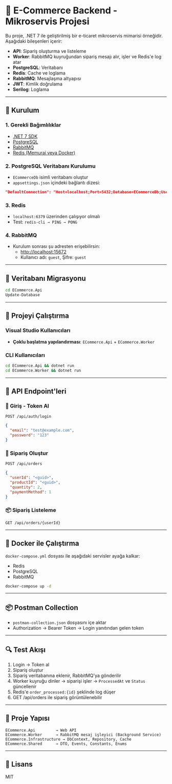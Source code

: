 # 🛒 E-Commerce Backend - Mikroservis Projesi

Bu proje, .NET 7 ile geliştirilmiş bir e-ticaret mikroservis mimarisi örneğidir. Aşağıdaki bileşenleri içerir:

- **API**: Sipariş oluşturma ve listeleme
- **Worker**: RabbitMQ kuyruğundan sipariş mesajı alır, işler ve Redis'e log atar
- **PostgreSQL**: Veritabanı
- **Redis**: Cache ve loglama
- **RabbitMQ**: Mesajlaşma altyapısı
- **JWT**: Kimlik doğrulama
- **Serilog**: Loglama

---

## 🚀 Kurulum

### 1. Gerekli Bağımlılıklar
- [.NET 7 SDK](https://dotnet.microsoft.com/en-us/download/dotnet/7.0)
- [PostgreSQL](https://www.postgresql.org/download/)
- [RabbitMQ](https://www.rabbitmq.com/download.html)
- [Redis (Memurai veya Docker)](https://www.memurai.com/download)

### 2. PostgreSQL Veritabanı Kurulumu
- `ECommerceDb` isimli veritabanı oluştur
- `appsettings.json` içindeki bağlantı dizesi:
```json
"DefaultConnection": "Host=localhost;Port=5432;Database=ECommerceDb;Username=postgres;Password=postgres"
```

### 3. Redis
- `localhost:6379` üzerinden çalışıyor olmalı
- Test: `redis-cli → PING → PONG`

### 4. RabbitMQ
- Kurulum sonrası şu adresten erişebilirsin:
  - [http://localhost:15672](http://localhost:15672)
  - Kullanıcı adı: `guest`, Şifre: `guest`

---

## 🧪 Veritabanı Migrasyonu
```bash
cd ECommerce.Api
Update-Database
```

---

## 🧱 Projeyi Çalıştırma

### Visual Studio Kullanıcıları
- **Çoklu başlatma yapılandırması**: `ECommerce.Api` + `ECommerce.Worker`

### CLI Kullanıcıları
```bash
cd ECommerce.Api && dotnet run
cd ECommerce.Worker && dotnet run
```

---

## 🧰 API Endpoint'leri

### 🔐 Giriş - Token Al
```
POST /api/auth/login
```
```json
{
  "email": "test@example.com",
  "password": "123"
}
```

### 🛒 Sipariş Oluştur
```
POST /api/orders
```
```json
{
  "userId": "<guid>",
  "productId": "<guid>",
  "quantity": 2,
  "paymentMethod": 1
}
```

### 📦 Sipariş Listeleme
```
GET /api/orders/{userId}
```

---

## 🐳 Docker ile Çalıştırma

`docker-compose.yml` dosyası ile aşağıdaki servisler ayağa kalkar:
- Redis
- PostgreSQL
- RabbitMQ

```bash
docker-compose up -d
```

---

## 📦 Postman Collection
- `postman-collection.json` dosyasını içe aktar
- Authorization → Bearer Token → Login yanıtından gelen token

---

## 🔍 Test Akışı
1. Login → Token al
2. Sipariş oluştur
3. Sipariş veritabanına eklenir, RabbitMQ'ya gönderilir
4. Worker kuyruğu dinler → siparişi işler → `ProcessedAt` ve `Status` güncellenir
5. Redis'e `order_processed:{id}` şeklinde log düşer
6. GET /api/orders ile sipariş görüntülenebilir

---

## 📂 Proje Yapısı
```
ECommerce.Api         → Web API
ECommerce.Worker      → RabbitMQ mesaj işleyici (Background Service)
ECommerce.Infrastructure → DbContext, Repository, Cache
ECommerce.Shared      → DTO, Events, Constants, Enums
```

---

## 📝 Lisans
MIT

